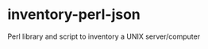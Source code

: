 inventory-perl-json
===================

Perl library and script to inventory a UNIX server/computer
